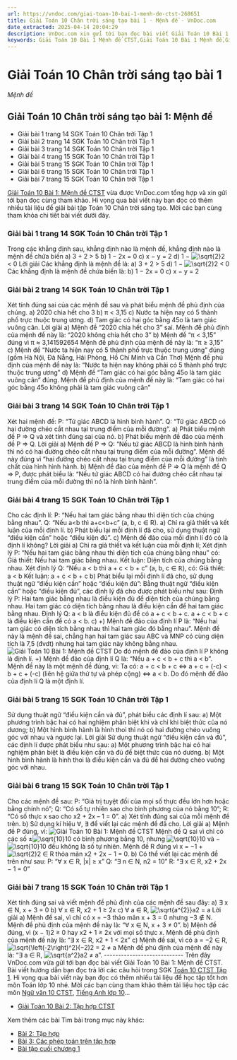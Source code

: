 ```yaml
---
url: https://vndoc.com/giai-toan-10-bai-1-menh-de-ctst-268651
title: Giải Toán 10 Chân trời sáng tạo bài 1 - Mệnh đề - VnDoc.com
date_extracted: 2025-04-14 20:04:29
description: VnDoc.com xin gửi tới bạn đọc bài viết Giải Toán 10 Bài 1: Mệnh đề CTST để bạn đọc cùng tham khảo và có thêm tài liệu giải SGK Toán 10 Chân trời sáng tạo. Mời các bạn cùng tham khảo chi tiết.
keywords: Giải Toán 10 Bài 1 Mệnh đề CTST,Giải Toán 10 Bài 1 Mệnh đề,Giải Toán 10 Bài 1,Mệnh đề,toán 10,toán 10 CTST,giải toán 10 CTST,toán 10 chân trời sáng tạo,toán 10 chân trời,giải toán 10 chân trời sáng tạo,toán 10 chân trời sáng tạo bài 1,giải toán 10 chân trời sáng tạo bài 1,giải toán 10 chân trời sáng tạo bài 1 mệnh đề,giải bài tập toán 10 chân trời sáng tạo
---
```


# Giải Toán 10 Chân trời sáng tạo bài 1
 _Mệnh đề_
## Giải Toán 10 Chân trời sáng tạo bài 1: Mệnh đề
  * Giải bài 1 trang 14 SGK Toán 10 Chân trời Tập 1
  * Giải bài 2 trang 14 SGK Toán 10 Chân trời Tập 1
  * Giải bài 3 trang 14 SGK Toán 10 Chân trời Tập 1
  * Giải bài 4 trang 15 SGK Toán 10 Chân trời Tập 1
  * Giải bài 5 trang 15 SGK Toán 10 Chân trời Tập 1
  * Giải bài 6 trang 15 SGK Toán 10 Chân trời Tập 1
  * Giải bài 7 trang 15 SGK Toán 10 Chân trời Tập 1

[Giải Toán 10 Bài 1: Mệnh đề CTST](<https://vndoc.com/giai-toan-10-bai-1-menh-de-ctst-268651>) vừa được VnDoc.com tổng hợp và xin gửi tới bạn đọc cùng tham khảo. Hi vọng qua bài viết này bạn đọc có thêm nhiều tài liệu để giải bài tập Toán 10 Chân trời sáng tạo. Mời các bạn cùng tham khỏa chi tiết bài viết dưới đây.
### Giải bài 1 trang 14 SGK Toán 10 Chân trời Tập 1
Trong các khẳng định sau, khẳng định nào là mệnh đề, khẳng định nào là mệnh đề chứa biến
a\) 3 + 2 > 5
b\) 1 − 2x = 0
c\) x − y = 2
d\) 1 − ![\\sqrt{2}](https://i.vdoc.vn/data/image/blank.png)2 < 0
Lời giải
Các khẳng định là mệnh đề là:
a\) 3 + 2 > 5
d\) 1 − ![\\sqrt{2}](https://i.vdoc.vn/data/image/blank.png)2 < 0
Các khẳng định là mệnh đề chứa biến là:
b\) 1 − 2x = 0
c\) x − y = 2
### Giải bài 2 trang 14 SGK Toán 10 Chân trời Tập 1
Xét tính đúng sai của các mệnh đề sau và phát biểu mệnh đề phủ định của chúng.
a\) 2020 chia hết cho 3
b\) π < 3,15
c\) Nước ta hiện nay có 5 thành phố trực thuộc trung ương.
d\) Tam giác có hai góc bằng 45o là tam giác vuông cân.
Lời giải
a\) Mệnh đề “2020 chia hết cho 3” sai.
Mệnh đề phủ định của mệnh đề này là: “2020 không chia hết cho 3”
b\) Mệnh đề “π < 3,15” đúng vì π ≈ 3,141592654
Mệnh đề phủ định của mệnh đề này là: “π ≥ 3,15”
c\) Mệnh đề “Nước ta hiện nay có 5 thành phố trực thuộc trung ương” đúng \(gồm Hà Nội, Đà Nẵng, Hải Phòng, Hồ Chí Minh và Cần Thơ\)
Mệnh đề phủ định của mệnh đề này là: “Nước ta hiện nay không phải có 5 thành phố trực thuộc trung ương”
d\) Mệnh đề “Tam giác có hai góc bằng 45o là tam giác vuông cân” đúng.
Mệnh đề phủ định của mệnh đề này là: “Tam giác có hai góc bằng 45o không phải là tam giác vuông cân”
### Giải bài 3 trang 14 SGK Toán 10 Chân trời Tập 1
Xét hai mệnh đề:
P: “Tứ giác ABCD là hình bình hành”.
Q: “Tứ giác ABCD có hai đường chéo cắt nhau tại trung điểm của mỗi đường”.
a\) Phát biểu mệnh đề P ⇒ Q và xét tính đúng sai của nó.
b\) Phát biểu mệnh đề đảo của mệnh đề P ⇒ Q.
Lời giải
a\) Mệnh đề P ⇒ Q: “Nếu tứ giác ABCD là hình bình hành thì nó có hai đường chéo cắt nhau tại trung điểm của mỗi đường”.
Mệnh đề này đúng vì “hai đường chéo cắt nhau tại trung điểm của mỗi đường” là tính chất của hình hình hành.
b\) Mệnh đề đảo của mệnh đề P ⇒ Q là mệnh đề Q ⇒ P, được phát biểu là: “Nếu tứ giác ABCD có hai đường chéo cắt nhau tại trung điểm của mỗi đường thì nó là hình bình hành”.
### Giải bài 4 trang 15 SGK Toán 10 Chân trời Tập 1
Cho các định lí:
P: “Nếu hai tam giác bằng nhau thì diện tích của chúng bằng nhau”.
Q: “Nếu a<b thì a+c<b+c” \(a, b, c ∈ R\).
a\) Chỉ ra giả thiết và kết luận của mỗi định lí.
b\) Phát biểu lại mỗi định lí đã cho, sử dụng thuật ngữ “điều kiện cần” hoặc “điều kiện đủ”.
c\) Mệnh đề đảo của mỗi định lí đó có là định lí không?
Lời giải
a\) Chỉ ra giả thiết và kết luận của mỗi định lí;
Xét định lý P: “Nếu hai tam giác bằng nhau thì diện tích của chúng bằng nhau” có:
Giả thiết: Nếu hai tam giác bằng nhau.
Kết luận: Diện tích của chúng bằng nhau.
Xét định lý Q: “Nếu a < b thì a + c < b + c” \(a, b, c ∈ ℝ\), có:
Giả thiết: a < b
Kết luận: a + c < b + c
b\) Phát biểu lại mỗi định lí đã cho, sử dụng thuật ngữ “điều kiện cần” hoặc “điều kiện đủ”:
Bằng thuật ngữ “điều kiện cần” hoặc “điều kiện đủ”, các định lý đã cho được phát biểu như sau:
Định lý P:
Hai tam giác bằng nhau là điều kiện đủ để diện tích của chúng bằng nhau.
Hai tam giác có diện tích bằng nhau là điều kiện cần để hai tam giác bằng nhau.
Định lý Q:
a < b là điều kiện đủ để có a + c < b + c.
a + c < b + c là điều kiện cần để có a < b.
c\) +\) Mệnh đề đảo của định lí P là: “Nếu hai tam giác có diện tích bằng nhau thì hai tam giác đó bằng nhau”.
Mệnh đề này là mệnh đề sai, chẳng hạn hai tam giác sau ABC và MNP có cùng diện tích là 7,5 \(đvdt\) nhưng hai tam giác này không bằng nhau.
![Giải Toán 10 Bài 1: Mệnh đề CTST](https://i.vdoc.vn/data/image/2022/06/21/giai-toan-10-bai-1-menh-de-ctst-1.jpg)
Do đó mệnh đề đảo của định lí P không là định lí.
+\) Mệnh đề đảo của định lí Q là: “Nếu a + c < b + c thì a < b”.
Mệnh đề này là một mệnh đề đúng, vì:
Ta có: a + c < b + c
⇔ a + c + \(-c\) < b + c + \(-c\) \(liên hệ giữa thứ tự và phép cộng\)
⇔ a < b.
Do đó mệnh đề đảo của định lí Q là một định lí.
### Giải bài 5 trang 15 SGK Toán 10 Chân trời Tập 1
Sử dụng thuật ngữ “điều kiện cần và đủ”, phát biểu các định lí sau:
a\) Một phương trình bậc hai có hai nghiệm phân biệt khi và chỉ khi biệt thức của nó dương;
b\) Một hình bình hành là hình thoi thì nó có hai đường chéo vuông góc với nhau và ngược lại.
Lời giải
Sử dụng thuật ngữ “điều kiện cần và đủ”, các định lí được phát biểu như sau:
a\) Một phương trình bậc hai có hai nghiệm phân biệt là điều kiện cần và đủ để biệt thức của nó dương.
b\) Một hình bình hành là hinh thoi là điều kiện cần và đủ để hai đường chéo vuông góc với nhau.
### Giải bài 6 trang 15 SGK Toán 10 Chân trời Tập 1
Cho các mệnh đề sau:
P: “Giá trị tuyệt đối của mọi số thực đều lớn hơn hoặc bằng chính nó”;
Q: “Có số tự nhiên sao cho bình phương của nó bằng 10”;
R: “Có số thực x sao cho x2 \+ 2x – 1 = 0”.
a\) Xét tính đúng sai của mỗi mệnh đề trên.
b\) Sử dụng kí hiệu ∀, ∃ để viết lại các mệnh đề đã cho.
Lời giải
a\) Mệnh đề P đúng, vì: ![Giải Toán 10 Bài 1: Mệnh đề CTST](https://i.vdoc.vn/data/image/2022/06/21/giai-toan-10-bai-1-menh-de-ctst-2.jpg)
Mệnh đề Q sai vì chỉ có các số ±![\\sqrt{10}](https://i.vdoc.vn/data/image/blank.png)10 có bình phương bằng 10, nhưng ![\\sqrt{10}](https://i.vdoc.vn/data/image/blank.png)10 và −![\\sqrt{10}](https://i.vdoc.vn/data/image/blank.png)10 đều không là số tự nhiên.
Mệnh đề R đúng vì x = −1 + ![\\sqrt{2}](https://i.vdoc.vn/data/image/blank.png)2 ∈ R thỏa mãn x2 \+ 2x − 1 = 0.
b\) Có thể viết lại các mệnh đề trên như sau:
P: “∀ x ∈ R, |x| ≥ x”
Q: “∃ n ∈ N, n2 = 10”
R: “∃ x ∈ R, x2 \+ 2x − 1 = 0”
### Giải bài 7 trang 15 SGK Toán 10 Chân trời Tập 1
Xét tính đúng sai và viết mệnh đề phủ định của các mệnh đề sau đây:
a\) ∃ x ∈ N, x + 3 = 0
b\) ∀ x ∈ R, x2 \+ 1 ≥ 2x
c\) ∀ a ∈ R, ![\\sqrt{a^{2}}](https://i.vdoc.vn/data/image/blank.png)a2 = a
Lời giải
a\) Mệnh đề sai, vì chỉ có x = −3 thảo mãn x + 3 = 0 nhưng −3 ∉ N.
Mệnh đề phủ định của mệnh đề này là: “∀ x ∈ N, x + 3 ≠ 0”.
b\) Mệnh đề đúng, vì \(x − 1\)2 ≥ 0 hay x2 \+ 1 ≥ 2x với mọi số thực x.
Mệnh đề phủ định của mệnh đề này là: “∃ x ∈ R, x2 \+ 1 < 2x”
c\) Mệnh đề sai, vì có a = −2 ∈ R, ![\\sqrt{\\left\(-2\\right\)^2}](https://i.vdoc.vn/data/image/blank.png)\(−2\)2 = 2 ≠ a
Mệnh đề phủ định của mệnh đề này là: “∃ a ∈ R, ![\\sqrt{a^2}](https://i.vdoc.vn/data/image/blank.png)a2 ≠ a”.
\----------------------------
Trên đây VnDoc.com vừa gửi tới bạn đọc bài viết Giải Toán 10 Bài 1: Mệnh đề CTST. Bài viết hướng dẫn bạn đọc trả lời các câu hỏi trong SGK [Toán 10 CTST Tập 1](<https://vndoc.com/toan-10-chan-troi-sang-tao-tap1>). Hi vọng qua bài viết này bạn đọc có thêm nhiều tài liệu để học tập tốt hơn môn Toán lớp 10 nhé. Mời các bạn cùng tham khảo thêm tài liệu học tập các môn [Ngữ văn 10 CTST](<https://vndoc.com/ngu-van-10-chan-troi-sang-tao-tap1>), [Tiếng Anh lớp 10](<https://vndoc.com/tieng-anh-10-moi>)...
  * [Giải Toán 10 Bài 2: Tập hợp CTST](<https://vndoc.com/giai-toan-10-bai-2-tap-hop-ctst-271432>)

Xem thêm các bài Tìm bài trong mục này khác:
  * [Bài 2: Tập hợp](</giai-toan-10-bai-2-tap-hop-ctst-271432>)
  * [Bài 3: Các phép toán trên tập hợp](</giai-toan-10-bai-3-cac-phep-toan-tren-tap-hop-ctst-272285>)
  * [Bài tập cuối chương 1](</bai-tap-cuoi-chuong-1-ctst-272288>)

